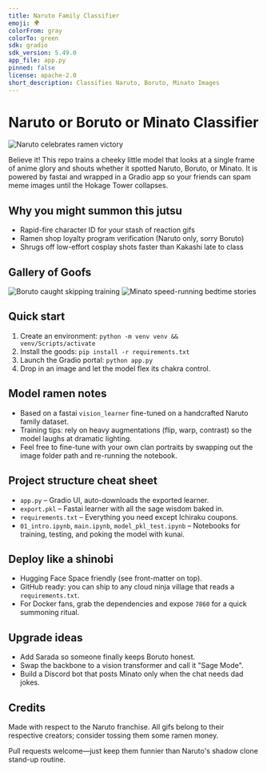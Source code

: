 ```yaml
---
title: Naruto Family Classifier
emoji: 🌍
colorFrom: gray
colorTo: green
sdk: gradio
sdk_version: 5.49.0
app_file: app.py
pinned: false
license: apache-2.0
short_description: Classifies Naruto, Boruto, Minato Images
---
```


# Naruto or Boruto or Minato Classifier

![Naruto celebrates ramen victory](https://media4.giphy.com/media/itJhWF0zY5zcY/giphy.gif)

Believe it! This repo trains a cheeky little model that looks at a single frame of anime glory and shouts whether it spotted Naruto, Boruto, or Minato. It is powered by fastai and wrapped in a Gradio app so your friends can spam meme images until the Hokage Tower collapses.

## Why you might summon this jutsu
- Rapid-fire character ID for your stash of reaction gifs
- Ramen shop loyalty program verification (Naruto only, sorry Boruto)
- Shrugs off low-effort cosplay shots faster than Kakashi late to class

## Gallery of Goofs
![Boruto caught skipping training](https://media3.giphy.com/media/CWj2gGZbfV1igevrmY/giphy.gif)
![Minato speed-running bedtime stories](https://media1.giphy.com/media/3ov9jP09WyYr2G4OY8/giphy.gif)

## Quick start
1. Create an environment: <code>python -m venv venv && venv/Scripts/activate</code>
2. Install the goods: <code>pip install -r requirements.txt</code>
3. Launch the Gradio portal: <code>python app.py</code>
4. Drop in an image and let the model flex its chakra control.

## Model ramen notes
- Based on a fastai <code>vision_learner</code> fine-tuned on a handcrafted Naruto family dataset.
- Training tips: rely on heavy augmentations (flip, warp, contrast) so the model laughs at dramatic lighting.
- Feel free to fine-tune with your own clan portraits by swapping out the image folder path and re-running the notebook.

## Project structure cheat sheet
- <code>app.py</code> – Gradio UI, auto-downloads the exported learner.
- <code>export.pkl</code> – Fastai learner with all the sage wisdom baked in.
- <code>requirements.txt</code> – Everything you need except Ichiraku coupons.
- <code>01_intro.ipynb</code>, <code>main.ipynb</code>, <code>model_pkl_test.ipynb</code> – Notebooks for training, testing, and poking the model with kunai.

## Deploy like a shinobi
- Hugging Face Space friendly (see front-matter on top).
- GitHub ready: you can ship to any cloud ninja village that reads a <code>requirements.txt</code>.
- For Docker fans, grab the dependencies and expose <code>7860</code> for a quick summoning ritual.

## Upgrade ideas
- Add Sarada so someone finally keeps Boruto honest.
- Swap the backbone to a vision transformer and call it "Sage Mode".
- Build a Discord bot that posts Minato only when the chat needs dad jokes.

## Credits
Made with respect to the Naruto franchise. All gifs belong to their respective creators; consider tossing them some ramen money.

Pull requests welcome—just keep them funnier than Naruto's shadow clone stand-up routine.
